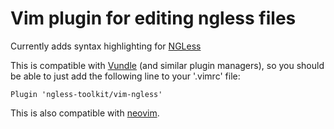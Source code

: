 # Vim plugin for editing ngless files

Currently adds syntax highlighting for
[NGLess](https://ngless.embl.de)

This is compatible with [Vundle](https://github.com/VundleVim/Vundle.vim) (and
similar plugin managers), so you should be able to just add the following line
to your '.vimrc' file:

    Plugin 'ngless-toolkit/vim-ngless'

This is also compatible with [neovim](https://neovim.io/).
